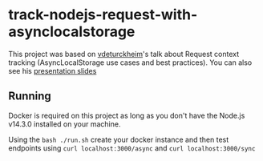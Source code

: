 # track-nodejs-request-with-asynclocalstorage

This project was based on [vdeturckheim](https://github.com/vdeturckheim)'s talk about Request context tracking (AsyncLocalStorage use cases and best practices). You can also see his [presentation slides](https://www.icloud.com/keynote/0uwcgADQfQRGhUDkzAZ4SMd7A#AsyncLocalStorage)

## Running

Docker is required on this project as long as you don't have the Node.js v14.3.0 installed on your machine.

Using the `bash ./run.sh` create your docker instance and then test endpoints using `curl localhost:3000/async` and `curl localhost:3000/sync`
